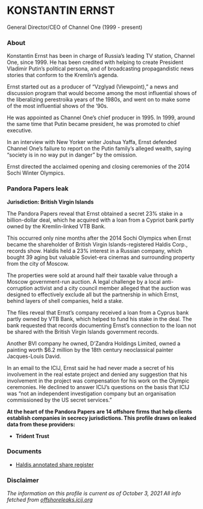 # KONSTANTIN ERNST
General Director/CEO of Channel One (1999 - present)
### About
Konstantin Ernst has been in charge of Russia’s leading TV station, Channel One, since 1999. He has been credited with helping to create President Vladimir Putin’s political persona, and of broadcasting propagandistic news stories that conform to the Kremlin’s agenda.

Ernst started out as a producer of “Vzglyad (Viewpoint),” a news and discussion program that would become among the most influential shows of the liberalizing perestroika years of the 1980s, and went on to make some of the most influential shows of the ’90s.

He was appointed as Channel One’s chief producer in 1995. In 1999, around the same time that Putin became president, he was promoted to chief executive.

In an interview with New Yorker writer Joshua Yaffa, Ernst defended Channel One’s failure to report on the Putin family’s alleged wealth, saying “society is in no way put in danger” by the omission.

Ernst directed the acclaimed opening and closing ceremonies of the 2014 Sochi Winter Olympics.

### Pandora Papers leak
**Jurisdiction: British Virgin Islands**

The Pandora Papers reveal that Ernst obtained a secret 23% stake in a billion-dollar deal, which he acquired with a loan from a Cypriot bank partly owned by the Kremlin-linked VTB Bank.

This occurred only nine months after the 2014 Sochi Olympics when Ernst became the shareholder of British Virgin Islands-registered Haldis Corp., records show. Haldis held a 23% interest in a Russian company, which bought 39 aging but valuable Soviet-era cinemas and surrounding property from the city of Moscow.

The properties were sold at around half their taxable value through a Moscow government-run auction. A legal challenge by a local anti-corruption activist and a city council member alleged that the auction was designed to effectively exclude all but the partnership in which Ernst, behind layers of shell companies, held a stake.

The files reveal that Ernst’s company received a loan from a Cyprus bank partly owned by VTB Bank, which helped to fund his stake in the deal. The bank requested that records documenting Ernst’s connection to the loan not be shared with the British Virgin Islands government records.

Another BVI company he owned, D’Zandra Holdings Limited, owned a painting worth $6.2 million by the 18th century neoclassical painter Jacques-Louis David.

In an email to the ICIJ, Ernst said he had never made a secret of his involvement in the real estate project and denied any suggestion that his involvement in the project was compensation for his work on the Olympic ceremonies. He declined to answer ICIJ’s questions on the basis that ICIJ was “not an independent investigation company but an organisation commissioned by the US secret services.”

**At the heart of the Pandora Papers are 14 offshore firms that help clients establish companies in secrecy jurisdictions. This profile draws on leaked data from these providers:**
- **Trident Trust**

### Documents
- [Haldis annotated share register](https://www.documentcloud.org/documents/21075177-haldis-annotated-share-register)

### Disclaimer
*The information on this profile is current as of October 3, 2021*
*All info fetched from [offshoreleaks.icij.org](https://offshoreleaks.icij.org)*